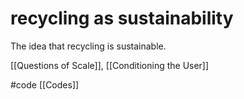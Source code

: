 # recycling as sustainability
The idea that recycling is sustainable.

[[Questions of Scale]], [[Conditioning the User]]

#code [[Codes]]